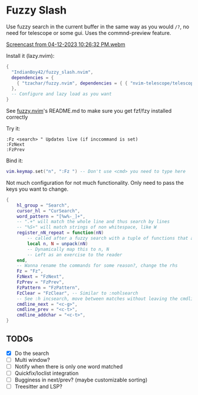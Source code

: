 # Fuzzy Slash

Use fuzzy search in the current buffer in the same way as you would `/?`, no need for telescope or some gui. Uses the commnd-preview feature.

[Screencast from 04-12-2023 10:26:32 PM.webm](https://user-images.githubusercontent.com/5981889/231489301-29419b0e-ed3e-4f98-a8e0-a6ee02f314e9.webm)

Install it (lazy.nvim):

```lua
{
  "IndianBoy42/fuzzy_slash.nvim",
  dependencies = {
    { "tzachar/fuzzy.nvim", dependencies = { { "nvim-telescope/telescope-fzf-native.nvim", build = "make" } } },
  },
  -- Configure and lazy load as you want
}
```

See [fuzzy.nvim](https://github.com/tzachar/fuzzy.nvim)'s README.md to make sure you get fzf/fzy installed correctly

Try it:

```vim
:Fz <search> " Updates live (if inccommand is set)
:FzNext
:FzPrev
```

Bind it:

```lua
vim.keymap.set("n", ":Fz ") -- Don't use <cmd> you need to type here
```

Not much configuration for not much functionality. Only need to pass the keys you want to change.

```lua
{
    hl_group = "Search",
    cursor_hl = "CurSearch",
    word_pattern = "[%w%-_]+",
    -- ".+" will match the whole line and thus search by lines
    -- "%S+" will match strings of non whitespace, like W
    register_nN_repeat = function(nN)
        -- called after a fuzzy search with a tuple of functions that are effectively `n, N`
        local n, N = unpack(nN)
        -- Dynamically map this to n, N
        -- Left as an exercise to the reader
    end,
    -- Wanna rename the commands for some reason?, change the rhs
    Fz = "Fz",
    FzNext = "FzNext",
    FzPrev = "FzPrev",
    FzPattern = "FzPattern",
    FzClear = "FzClear", -- Similar to :nohlsearch
    -- See :h incsearch, move between matches without leaving the cmdline
    cmdline_next = "<c-g>",
    cmdline_prev = "<c-t>",
    cmdline_addchar = "<c-t>",
}
```

## TODOs

- [x] Do the search
- [ ] Multi window?
- [ ] Notify when there is only one word matched
- [ ] Quickfix/loclist integration
- [ ] Bugginess in next/prev? (maybe customizable sorting)
- [ ] Treesitter and LSP?
